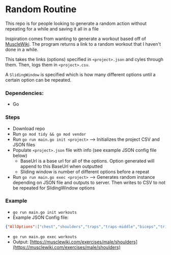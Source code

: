 # Random Routine

This repo is for people looking to generate a random action without repeating for a while and saving it all in a file

Inspiration comes from wanting to generate a workout based off of [MuscleWiki](https://musclewiki.com/).
The program returns a link to a random workout that I haven't done in a while.

This takes the links (options) specified in ```<project>.json``` and cyles through them. Then, logs them in ```<project>.csv```.

A ```SlidingWindow``` is specified which is how many different options until a certain option can be repeated.

### Dependencies:

- Go

### Steps

- Download repo
- Run ```go mod tidy && go mod vendor```
- Run ```go run main.go init <project>``` --> Initializes the project CSV and JSON files
- Populate ```<project>.json``` file with info (see example JSON config file below)
  - BaseUrl is a base url for all of the options. Option generated will append to this BaseUrl when outputted
  - Sliding window is number of different options before a repeat
- Run ```go run main.go exec <project>``` --> Generates random instance depending on JSON file and outputs to server. Then writes to CSV to not be repeated for SlidingWindow options

### Example
- ```go run main.go init workouts```
- Example JSON Config file:
```json
{"AllOptions":["chest","shoulders","traps","traps-middle","biceps","triceps","forearms","lats","obliques","lowerback","abdominals","glutes","quads","hamstrings","calves"],"BaseUrl":"https://musclewiki.com/exercises/male","SlidingWindow":10}
```
- ```go run main.go exec workouts```
- Output: [https://musclewiki.com/exercises/male/shoulders](https://musclewiki.com/exercises/male/shoulders)

